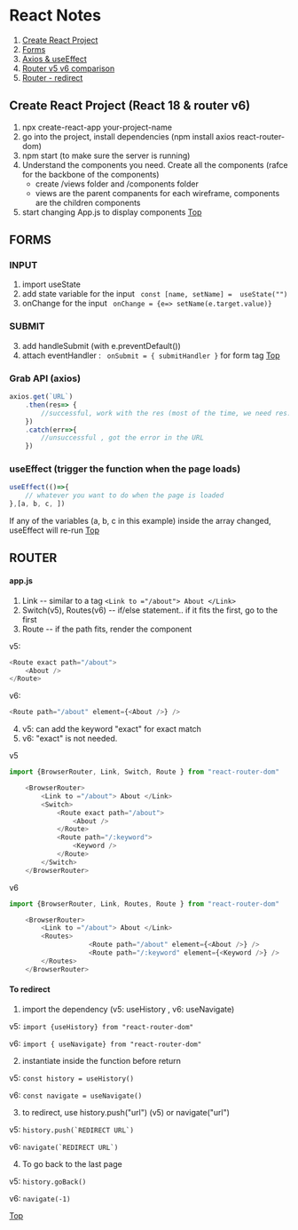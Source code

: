 # React Notes
1. [Create React Project](#create-react-project-react-18--router-v6)
2. [Forms](#forms)
3. [Axios & useEffect](#grab-api-axios)
4. [Router v5 v6 comparison](#router)
5. [Router - redirect](#to-redirect)


## Create React Project (React 18 & router v6)
1. npx create-react-app your-project-name
2. go into the project, install dependencies (npm install axios react-router-dom)
3. npm start (to make sure the server is running)
4. Understand the components you need. Create all the components (rafce for the backbone of the components)
	- create /views folder and /components folder
	- views are the parent companents for each wireframe, components are the children components
5. start changing App.js to display components
[Top](#react-notes)

## FORMS
### INPUT
1. import useState
2. add state variable for the input  ``` const [name, setName] =  useState("")```
3. onChange for the input ``` onChange = {e=> setName(e.target.value)}```

### SUBMIT
3. add handleSubmit  (with e.preventDefault())
4. attach eventHandler : ``` onSubmit = { submitHandler }``` for form tag
[Top](#react-notes)

### Grab API (axios)
```js
axios.get(`URL`)
	.then(res=> {
		//successful, work with the res (most of the time, we need res.data)
	})
	.catch(err=>{
		//unsuccessful , got the error in the URL
	})
```

### useEffect (trigger the function when the page loads)
```js
useEffect(()=>{
	// whatever you want to do when the page is loaded
},[a, b, c, ])
```
If any of the variables (a, b, c in this example) inside the array changed, useEffect will re-run
[Top](#react-notes)


## ROUTER
#### app.js
1. Link -- similar to a tag ```<Link to ="/about"> About </Link>  ```
2. Switch(v5), Routes(v6) -- if/else statement.. if it fits the first, go to the first
3. Route -- if the path fits, render the component

v5:
```js
<Route exact path="/about">  
	<About />  
</Route>
```

v6:
```js   
<Route path="/about" element={<About />} />
```

4. v5: can add the keyword "exact" for exact match
5. v6: "exact" is not needed. 


v5

```js
import {BrowserRouter, Link, Switch, Route } from "react-router-dom"

	<BrowserRouter>
		<Link to ="/about"> About </Link>  
		<Switch>  
			<Route exact path="/about">  
				<About />  
			</Route> 
			<Route path="/:keyword">  
				<Keyword />  
			</Route> 
		</Switch>
	</BrowserRouter>
```

v6

```js
import {BrowserRouter, Link, Routes, Route } from "react-router-dom"

	<BrowserRouter>
		<Link to ="/about"> About </Link>  
		<Routes>  
                    <Route path="/about" element={<About />} />
                    <Route path="/:keyword" element={<Keyword />} />
		</Routes>
	</BrowserRouter>
```

#### To redirect  
1. import the dependency (v5:  useHistory , v6:  useNavigate)

v5: ```import {useHistory} from "react-router-dom" ```

v6: ``` import { useNavigate} from "react-router-dom" ```

2. instantiate inside the function before return 

v5: ``` const history = useHistory() ```

v6: ``` const navigate = useNavigate() ```

3. to redirect, use history.push("url") (v5) or navigate("url")

v5: ``` history.push(`REDIRECT URL`) ```

v6: ``` navigate(`REDIRECT URL`) ```

4. To go back to the last page

v5: ``` history.goBack() ```

v6: ``` navigate(-1) ```

[Top](#react-notes)